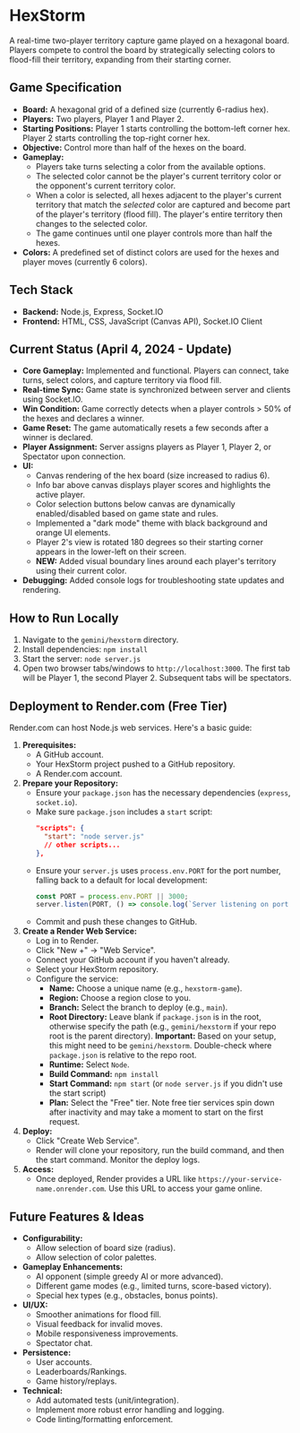 # HexStorm

A real-time two-player territory capture game played on a hexagonal board. Players compete to control the board by strategically selecting colors to flood-fill their territory, expanding from their starting corner.

## Game Specification

*   **Board:** A hexagonal grid of a defined size (currently 6-radius hex).
*   **Players:** Two players, Player 1 and Player 2.
*   **Starting Positions:** Player 1 starts controlling the bottom-left corner hex. Player 2 starts controlling the top-right corner hex.
*   **Objective:** Control more than half of the hexes on the board.
*   **Gameplay:**
    *   Players take turns selecting a color from the available options.
    *   The selected color cannot be the player's current territory color or the opponent's current territory color.
    *   When a color is selected, all hexes adjacent to the player's current territory that match the *selected* color are captured and become part of the player's territory (flood fill). The player's entire territory then changes to the selected color.
    *   The game continues until one player controls more than half the hexes.
*   **Colors:** A predefined set of distinct colors are used for the hexes and player moves (currently 6 colors).

## Tech Stack

*   **Backend:** Node.js, Express, Socket.IO
*   **Frontend:** HTML, CSS, JavaScript (Canvas API), Socket.IO Client

## Current Status (April 4, 2024 - Update)

*   **Core Gameplay:** Implemented and functional. Players can connect, take turns, select colors, and capture territory via flood fill.
*   **Real-time Sync:** Game state is synchronized between server and clients using Socket.IO.
*   **Win Condition:** Game correctly detects when a player controls > 50% of the hexes and declares a winner.
*   **Game Reset:** The game automatically resets a few seconds after a winner is declared.
*   **Player Assignment:** Server assigns players as Player 1, Player 2, or Spectator upon connection.
*   **UI:**
    *   Canvas rendering of the hex board (size increased to radius 6).
    *   Info bar above canvas displays player scores and highlights the active player.
    *   Color selection buttons below canvas are dynamically enabled/disabled based on game state and rules.
    *   Implemented a "dark mode" theme with black background and orange UI elements.
    *   Player 2's view is rotated 180 degrees so their starting corner appears in the lower-left on their screen.
    *   **NEW:** Added visual boundary lines around each player's territory using their current color.
*   **Debugging:** Added console logs for troubleshooting state updates and rendering.

## How to Run Locally

1.  Navigate to the `gemini/hexstorm` directory.
2.  Install dependencies: `npm install`
3.  Start the server: `node server.js`
4.  Open two browser tabs/windows to `http://localhost:3000`. The first tab will be Player 1, the second Player 2. Subsequent tabs will be spectators.

## Deployment to Render.com (Free Tier)

Render.com can host Node.js web services. Here's a basic guide:

1.  **Prerequisites:**
    *   A GitHub account.
    *   Your HexStorm project pushed to a GitHub repository.
    *   A Render.com account.
2.  **Prepare your Repository:**
    *   Ensure your `package.json` has the necessary dependencies (`express`, `socket.io`).
    *   Make sure `package.json` includes a `start` script:
        ```json
        "scripts": {
          "start": "node server.js"
          // other scripts...
        },
        ```
    *   Ensure your `server.js` uses `process.env.PORT` for the port number, falling back to a default for local development:
        ```javascript
        const PORT = process.env.PORT || 3000;
        server.listen(PORT, () => console.log(`Server listening on port ${PORT}`));
        ```
    *   Commit and push these changes to GitHub.
3.  **Create a Render Web Service:**
    *   Log in to Render.
    *   Click "New +" -> "Web Service".
    *   Connect your GitHub account if you haven't already.
    *   Select your HexStorm repository.
    *   Configure the service:
        *   **Name:** Choose a unique name (e.g., `hexstorm-game`).
        *   **Region:** Choose a region close to you.
        *   **Branch:** Select the branch to deploy (e.g., `main`).
        *   **Root Directory:** Leave blank if `package.json` is in the root, otherwise specify the path (e.g., `gemini/hexstorm` if your repo root is the parent directory). **Important:** Based on your setup, this might need to be `gemini/hexstorm`. Double-check where `package.json` is relative to the repo root.
        *   **Runtime:** Select `Node`.
        *   **Build Command:** `npm install`
        *   **Start Command:** `npm start` (or `node server.js` if you didn't use the start script)
        *   **Plan:** Select the "Free" tier. Note free tier services spin down after inactivity and may take a moment to start on the first request.
4.  **Deploy:**
    *   Click "Create Web Service".
    *   Render will clone your repository, run the build command, and then the start command. Monitor the deploy logs.
5.  **Access:**
    *   Once deployed, Render provides a URL like `https://your-service-name.onrender.com`. Use this URL to access your game online.

## Future Features & Ideas

*   **Configurability:**
    *   Allow selection of board size (radius).
    *   Allow selection of color palettes.
*   **Gameplay Enhancements:**
    *   AI opponent (simple greedy AI or more advanced).
    *   Different game modes (e.g., limited turns, score-based victory).
    *   Special hex types (e.g., obstacles, bonus points).
*   **UI/UX:**
    *   Smoother animations for flood fill.
    *   Visual feedback for invalid moves.
    *   Mobile responsiveness improvements.
    *   Spectator chat.
*   **Persistence:**
    *   User accounts.
    *   Leaderboards/Rankings.
    *   Game history/replays.
*   **Technical:**
    *   Add automated tests (unit/integration).
    *   Implement more robust error handling and logging.
    *   Code linting/formatting enforcement.

